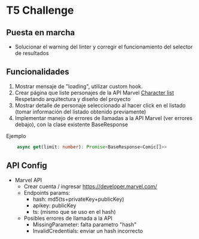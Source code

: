 # T5 Challenge

## Puesta en marcha
- Solucionar el warning del linter y corregir el funcionamiento del selector de resultados


## Funcionalidades
1. Mostrar mensaje de "loading", utilizar custom hook.
2. Crear página que liste personajes de la API Marvel [Character list](https://developer.marvel.com/docs#!/public/getCreatorCollection_get_0) Respetando arquitectura y diseño del proyecto
3. Mostrar detalle de personaje seleccionado al hacer click en el listado (tomar información del listado obtenido previamente)
4. Implementar manejo de errores de llamadas a la API Marvel (ver errores debajo), con la clase existente BaseResponse

Ejemplo
```typescript
    async get(limit: number): Promise<BaseResponse<Comic[]>> 
```

## API Config
-   Marvel API
    -   Crear cuenta / ingresar https://developer.marvel.com/
    -   Endpoints params:
        -   hash: md5(ts+privateKey+publicKey)
        -   apikey: publicKey
        -   ts: (mismo que se uso en el hash)
    - Posibles errores de llamada a la API
        - MissingParameter: falta parametro "hash"
        - InvalidCredentials: enviar un hash incorrecto
    
